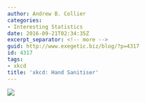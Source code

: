 ```yaml
---
author: Andrew B. Collier
categories:
- Interesting Statistics
date: 2016-09-21T02:34:35Z
excerpt_separator: <!-- more -->
guid: http://www.exegetic.biz/blog/?p=4317
id: 4317
tags:
- xkcd
title: 'xkcd: Hand Sanitiser'
---
```


<!--more-->

<img src="/img/2016/09/xkcd-1161-hand_sanitizer.png" >